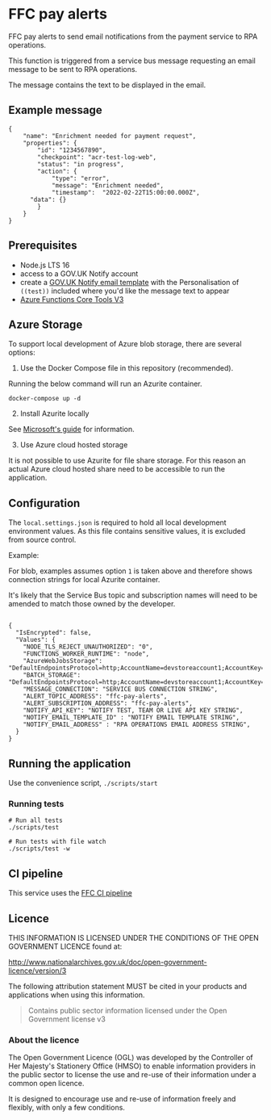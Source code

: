 # FFC pay alerts
FFC pay alerts to send email notifications from the payment service to RPA operations.

This function is triggered from a service bus message requesting an email message to be sent to RPA operations.

The message contains the text to be displayed in the email.

## Example message

```
{
	"name": "Enrichment needed for payment request",
	"properties": {
		"id": "1234567890",
		"checkpoint": "acr-test-log-web",
		"status": "in progress",
		"action": {
			"type": "error",
			"message": "Enrichment needed",
			"timestamp":  "2022-02-22T15:00:00.000Z",
      "data": {}
		}
	}
}
```

## Prerequisites

- Node.js LTS 16
- access to a GOV.UK Notify account
- create a [GOV.UK Notify email template](https://www.notifications.service.gov.uk/using-notify/guidance/edit-and-format-messages) with the Personalisation of `((test))` included where you'd like the message text to appear
- [Azure Functions Core Tools V3](https://docs.microsoft.com/en-us/azure/azure-functions/functions-run-local?tabs=v4%2Clinux%2Ccsharp%2Cportal%2Cbash)

## Azure Storage

To support local development of Azure blob storage, there are several options:

1. Use the Docker Compose file in this repository (recommended).

Running the below command will run an Azurite container.

`docker-compose up -d`

2. Install Azurite locally

See [Microsoft's guide](https://docs.microsoft.com/en-us/azure/storage/common/storage-use-azurite?tabs=visual-studio) for information.

3. Use Azure cloud hosted storage

It is not possible to use Azurite for file share storage.  For this reason an actual Azure cloud hosted share need to be accessible to run the application.

## Configuration

The `local.settings.json` is required to hold all local development environment values.  As this file contains sensitive values, it is excluded from source control.

Example:

For blob, examples assumes option `1` is taken above and therefore shows connection strings for local Azurite container.

It's likely that the Service Bus topic and subscription names will need to be amended to match those owned by the developer.

```

{
  "IsEncrypted": false,
  "Values": {
    "NODE_TLS_REJECT_UNAUTHORIZED": "0",
    "FUNCTIONS_WORKER_RUNTIME": "node",
    "AzureWebJobsStorage": "DefaultEndpointsProtocol=http;AccountName=devstoreaccount1;AccountKey=Eby8vdM02xNOcqFlqUwJPLlmEtlCDXJ1OUzFT50uSRZ6IFsuFq2UVErCz4I6tq/K1SZFPTOtr/KBHBeksoGMGw==;BlobEndpoint=http://127.0.0.1:10007/devstoreaccount1;QueueEndpoint=http://127.0.0.1:10008/devstoreaccount1;",
    "BATCH_STORAGE": "DefaultEndpointsProtocol=http;AccountName=devstoreaccount1;AccountKey=Eby8vdM02xNOcqFlqUwJPLlmEtlCDXJ1OUzFT50uSRZ6IFsuFq2UVErCz4I6tq/K1SZFPTOtr/KBHBeksoGMGw==;BlobEndpoint=http://127.0.0.1:10001/devstoreaccount1;QueueEndpoint=http://127.0.0.1:10008/devstoreaccount1;",
    "MESSAGE_CONNECTION": "SERVICE BUS CONNECTION STRING",
    "ALERT_TOPIC_ADDRESS": "ffc-pay-alerts",
    "ALERT_SUBSCRIPTION_ADDRESS": "ffc-pay-alerts",
    "NOTIFY_API_KEY": "NOTIFY TEST, TEAM OR LIVE API KEY STRING",
    "NOTIFY_EMAIL_TEMPLATE_ID" : "NOTIFY EMAIL TEMPLATE STRING",
    "NOTIFY_EMAIL_ADDRESS" : "RPA OPERATIONS EMAIL ADDRESS STRING",    
  }
}

```

## Running the application

Use the convenience script, `./scripts/start`

### Running tests

```
# Run all tests
./scripts/test

# Run tests with file watch
./scripts/test -w
```

## CI pipeline

This service uses the [FFC CI pipeline](https://github.com/DEFRA/ffc-jenkins-pipeline-library)

## Licence

THIS INFORMATION IS LICENSED UNDER THE CONDITIONS OF THE OPEN GOVERNMENT LICENCE found at:

<http://www.nationalarchives.gov.uk/doc/open-government-licence/version/3>

The following attribution statement MUST be cited in your products and applications when using this information.

> Contains public sector information licensed under the Open Government license v3

### About the licence

The Open Government Licence (OGL) was developed by the Controller of Her Majesty's Stationery Office (HMSO) to enable information providers in the public sector to license the use and re-use of their information under a common open licence.

It is designed to encourage use and re-use of information freely and flexibly, with only a few conditions.
